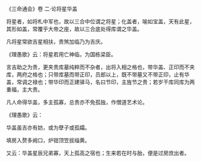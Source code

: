 《三命通会》卷 二·论将星华盖

将星者，如将札中军也，故以三合中位谓之将星；化盖者，喻如宝盖，天有此星，其形如盖，常覆乎大帝之座，故以三合底处得库谓之华盖。

凡将星常欲吉星相扶，贵煞加临乃为吉庆。

《理愚歌》云：将星若用亡神临，为国栋梁臣。

言吉助之为贵，更夹贵库墓纯粹而不杂者，出将入相之格也，带华盖、正印而不夹库，两府之格也；只带库墓而带正印，员郎以上，既不带墓又不带正印，止有华盖，常调之禄也；带华印而正建驿马，名曰节印，主旌节之贵；若岁干库同库为两重福，主大贵。

凡人命得华盖，多主孤寡，总贵亦不免孤独，作僧道艺术论。

《理愚歌》云：

华盖虽吉亦有妨，或为孽子或孤孀。

填房入赘多阙口，炉钳顶笠拔缁黄。

又云：华盖星辰兄弟寡，天上孤高之宿也；生来若在时与胎，便是过房庶出者。

